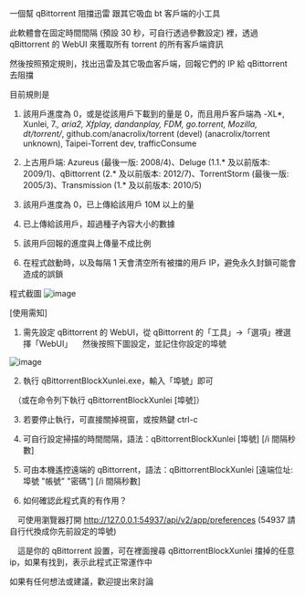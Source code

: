 一個幫 qBittorrent 阻擋迅雷 跟其它吸血 bt 客戶端的小工具

此軟體會在固定時間間隔 (預設 30 秒，可自行透過參數設定) 裡，透過 qBittorrent 的 WebUI 來獲取所有 torrent 的所有客戶端資訊

然後按照預定規則，找出迅雷及其它吸血客戶端，回報它們的 IP 給 qBittorrent 去阻擋


目前規則是

1. 該用戶進度為 0，或是從該用戶下載到的量是 0，而且用戶客戶端為 -XL*, Xunlei, 7.*, aria2, Xfplay, dandanplay, FDM, go.torrent, Mozilla, dt/torrent/*, github.com/anacrolix/torrent (devel) (anacrolix/torrent unknown), Taipei-Torrent dev, trafficConsume

2. 上古用戶端: Azureus (最後一版: 2008/4)、Deluge (1.1.* 及以前版本: 2009/1)、qBittorrent (2.* 及以前版本: 2012/7)、TorrentStorm (最後一版: 2005/3)、Transmission (1.* 及以前版本: 2010/5)

3. 該用戶進度為 0，已上傳給該用戶 10M 以上的量

4. 已上傳給該用戶，超過種子內容大小的數據

5. 該用戶回報的進度與上傳量不成比例

6. 在程式啟動時，以及每隔 1 天會清空所有被擋的用戶 IP，避免永久封鎖可能會造成的誤鎖



程式截圖
![image](https://github.com/tonyhsie/qBittorrentBlockXunlei/assets/52758827/1697a7db-f2f9-4547-883c-790d7913f4dc)




[使用需知]

1. 需先設定 qBittorrent 的 WebUI，從 qBittorrent 的「工具」->「選項」裡選擇「WebUI」
　然後按照下圖設定，並記住你設定的埠號

![image](https://github.com/tonyhsie/qBittorrentBlockXunlei/assets/52758827/abf6fed3-01a1-4b74-8484-09d11d360145)


2. 執行 qBittorrentBlockXunlei.exe，輸入「埠號」即可

　（或在命令列下執行 qBittorrentBlockXunlei [埠號]）

3. 若要停止執行，可直接關掉視窗，或按熱鍵 ctrl-c

4. 可自行設定掃描的時間間隔，語法：qBittorrentBlockXunlei [埠號] [/i 間隔秒數]

5. 可由本機遙控遠端的 qBittorrent，語法：qBittorrentBlockXunlei [遠端位址:埠號 "帳號" "密碼"] [/i 間隔秒數]

6. 如何確認此程式真的有作用？

　可使用瀏覽器打開 http://127.0.0.1:54937/api/v2/app/preferences (54937 請自行代換成你先前設定的埠號)

　這是你的 qBittorrent 設置，可在裡面搜尋 qBittorrentBlockXunlei 擋掉的任意 ip，如果有找到，表示此程式正常運作中


如果有任何想法或建議，歡迎提出來討論
